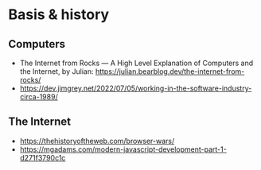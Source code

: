 # Basis & history
## Computers
* The Internet from Rocks — A High Level Explanation of Computers and the Internet, by Julian: https://julian.bearblog.dev/the-internet-from-rocks/
* https://dev.jimgrey.net/2022/07/05/working-in-the-software-industry-circa-1989/
## The Internet
* https://thehistoryoftheweb.com/browser-wars/
* https://mgadams.com/modern-javascript-development-part-1-d271f3790c1c
